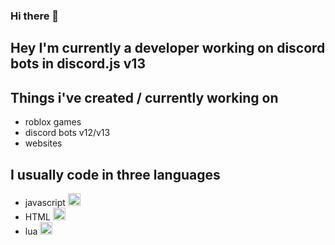 ### Hi there 👋


## Hey I'm currently a developer working on discord bots in discord.js v13


## Things i've created / currently working on
* roblox games
* discord bots v12/v13
* websites

## I usually code in three languages
* javascript <img src="https://miro.medium.com/max/1838/1*6ahbWjp_g9hqhaTDSJOL1Q.png" alt="javascript LOGO" width="20" height="20"/>
* HTML <img src="https://cdn0.iconfinder.com/data/icons/IS_html5-icons/512/logo.png" alt="HTML LOGO" width="20" height="20"/>
* lua <img src="https://image.flaticon.com/icons/png/512/29/29175.png" alt="lua LOGO" width="20" height="20"/>
